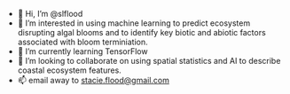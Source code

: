 - 👋 Hi, I’m @slflood
- 👀 I’m interested in using machine learning to predict ecosystem disrupting algal blooms and to identify key biotic and abiotic factors associated with bloom terminiation.
- 🌱 I’m currently learning TensorFlow 
- 💞️ I’m looking to collaborate on using spatial statistics and AI to describe coastal ecosystem features.
- 📫 email away to stacie.flood@gmail.com

<!---
slflood/slflood is a ✨ special ✨ repository because its `README.md` (this file) appears on your GitHub profile.
You can click the Preview link to take a look at your changes.
--->
